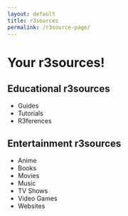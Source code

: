 ```yaml
---
layout: default
title: r3sources
permalink: /r3source-page/
---
```

# Your r3sources!
## Educational r3sources
- Guides
- Tutorials
- R3ferences
  
## Entertainment r3sources
- Anime
- Books
- Movies
- Music
- TV Shows
- Video Games
- Websites
